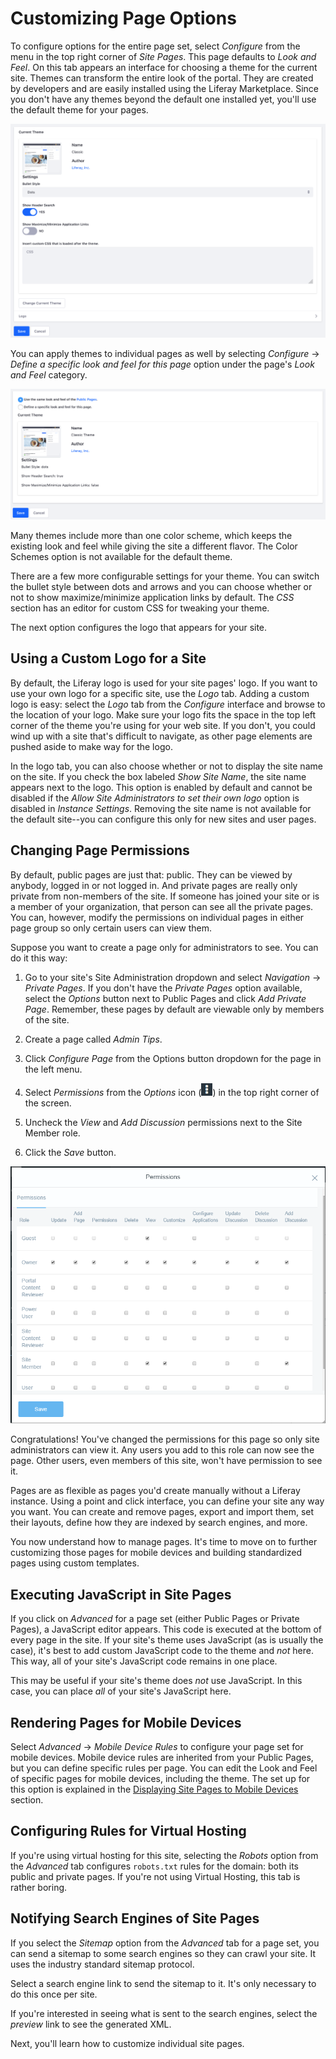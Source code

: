 # Customizing Page Options [](id=customizing-page-options)

To configure options for the entire page set, select *Configure* from the menu 
in the top right corner of *Site Pages*. This page defaults to *Look and 
Feel*. On this tab appears an interface for choosing a theme for the current
site. Themes can transform the entire look of the portal. They are created by
developers and are easily installed using the Liferay Marketplace. Since you
don't have any themes beyond the default one installed yet, you'll use the
default theme for your pages.

![Figure 1: The Look and Feel interface allows you to choose a theme for the current site.](../../../../images/look-and-feel-pages.png)

You can apply themes to individual pages as well by selecting *Configure*
&rarr; *Define a specific look and feel for this page* option under the page's
*Look and Feel* category. 

![Figure 2: You can define a specific look and feel for a page.](../../../../images/define-a-specific-look-and-feel.png)

Many themes include more than one color scheme, which keeps the existing look
and feel while giving the site a different flavor. The Color Schemes option
is not available for the default theme.

There are a few more configurable settings for your theme. You can switch the
bullet style between dots and arrows and you can choose whether or not to show
maximize/minimize application links by default. The *CSS* section has an editor
for custom CSS for tweaking your theme. 

The next option configures the logo that appears for your site. 

## Using a Custom Logo for a Site [](id=using-a-custom-logo-for-a-site)

By default, the Liferay logo is used for your site pages' logo. If you want to
use your own logo for a specific site, use the *Logo* tab. Adding a custom logo
is easy: select the *Logo* tab from the *Configure* interface and browse
to the location of your logo. Make sure your logo fits the space in the top left
corner of the theme you're using for your web site. If you don't, you could wind
up with a site that's difficult to navigate, as other page elements are pushed
aside to make way for the logo.

In the logo tab, you can also choose whether or not to display the site name on
the site. If you check the box labeled *Show Site Name*, the site name appears
next to the logo. This option is enabled by default and cannot be disabled if
the *Allow Site Administrators to set their own logo* option is disabled in
*Instance Settings*. Removing the site name is not available for the default
site--you can configure this only for new sites and user pages. 

## Changing Page Permissions [](id=changing-page-permissions)

By default, public pages are just that: public. They can be viewed by anybody,
logged in or not logged in. And private pages are really only private from
non-members of the site. If someone has joined your site or is a member of your
organization, that person can see all the private pages. You can, however,
modify the permissions on individual pages in either page group so only certain
users can view them.

Suppose you want to create a page only for administrators to see. You can do it
this way:

1.  Go to your site's Site Administration dropdown and select *Navigation*
    &rarr; *Private Pages*. If you don't have the *Private Pages* option
    available, select the *Options* button next to Public Pages and click *Add
    Private Page*. Remember, these pages by default are viewable only by members
    of the site.

2.  Create a page called *Admin Tips*.

3.  Click *Configure Page* from the Options button dropdown for the page in the
    left menu.

4.  Select *Permissions* from the *Options* icon
    (![Options](../../../../images/icon-options.png)) in the top right corner of
    the screen.

4.  Uncheck the *View* and *Add Discussion* permissions next to the Site Member
    role.

5.  Click the *Save* button.

![Figure 12: The Permissions offer a plethora of options for each role.](../../../../images/web-content-page-permissions.png)

Congratulations! You've changed the permissions for this page so only site
administrators can view it. Any users you add to this role can now see the page.
Other users, even members of this site, won't have permission to see it.

Pages are as flexible as pages you'd create manually without a Liferay instance.
Using a point and click interface, you can define your site any way you want.
You can create and remove pages, export and import them, set their layouts,
define how they are indexed by search engines, and more.

You now understand how to manage pages. It's time to move on to further
customizing those pages for mobile devices and building standardized pages using
custom templates.

## Executing JavaScript in Site Pages [](id=executing-javascript-in-site-pages)

If you click on *Advanced* for a page set (either Public Pages or Private
Pages), a JavaScript editor appears. This code is executed at the bottom of
every page in the site. If your site's theme uses JavaScript (as is usually the
case), it's best to add custom JavaScript code to the theme and *not* here.
This way, all of your site's JavaScript code remains in one place.

This may be useful if your site's theme does *not* use JavaScript. In this
case, you can place *all* of your site's JavaScript here.

## Rendering Pages for Mobile Devices [](id=rendering-pages-for-mobile-devices)

Select *Advanced* &rarr;  *Mobile Device Rules* to configure your page set for
mobile devices. Mobile device rules are inherited from your Public Pages, but
you can define specific rules per page. You can edit the Look and Feel of
specific pages for mobile devices, including the theme. The set up for this
option is explained in the 
[Displaying Site Pages to Mobile Devices](/discover/portal/-/knowledge_base/7-0/displaying-pages-on-mobile-devices)
section.

## Configuring Rules for Virtual Hosting [](id=configuring-rules-for-virtual-hosting)

If you're using virtual hosting for this site, selecting the *Robots* option
from the *Advanced* tab configures `robots.txt` rules for the domain: both its
public and private pages. If you're not using Virtual Hosting, this tab is
rather boring.

## Notifying Search Engines of Site Pages [](id=notifying-search-engines-of-site-pages)

If you select the *Sitemap* option from the *Advanced* tab for a page set, you
can send a sitemap to some search engines so they can crawl your site. It uses
the industry standard sitemap protocol. 

Select a search engine link to send the sitemap to it. It's only necessary to
do this once per site.

If you're interested in seeing what is sent to the search engines, select the
*preview* link to see the generated XML.

Next, you'll learn how to customize individual site pages.
